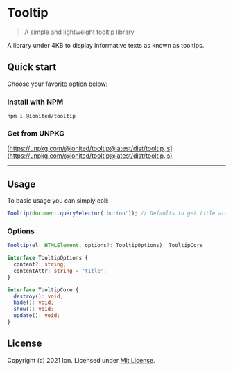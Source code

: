 # Tooltip

> A simple and lightweight tooltip library 

A library under 4KB to display informative texts as known as tooltips.

## Quick start

Choose your favorite option below:

### Install with NPM

```
npm i @ionited/tooltip
```

### Get from UNPKG

[https://unpkg.com/@ionited/tooltip@latest/dist/tooltip.js](https://unpkg.com/@ionited/tooltip@latest/dist/tooltip.js)

---

## Usage

To basic usage you can simply call:

```js
Tooltip(document.querySelector('button')); // Defaults to get title attribute content
```

### Options

```ts
Tooltip(el: HTMLElement, options?: TooltipOptions): TooltipCore

interface TooltipOptions {
  content?: string;
  contentAttr: string = 'title';
}

interface TooltipCore {
  destroy(): void;
  hide(): void;
  show(): void;
  update(): void;
}
```

## License

Copyright (c) 2021 Ion. Licensed under [Mit License](LICENSE).
